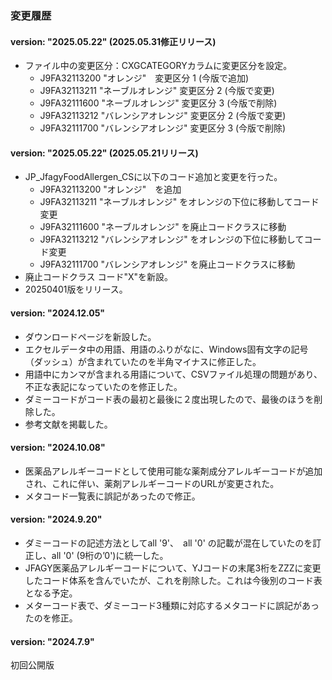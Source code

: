 ### 変更履歴　

#### version: "2025.05.22" (2025.05.31修正リリース)
  - ファイル中の変更区分：CXGCATEGORYカラムに変更区分を設定。
    - J9FA32113200 "オレンジ"　変更区分 1 (今版で追加)
    - J9FA32113211 "ネーブルオレンジ" 変更区分 2 (今版で変更)
    - J9FA32111600 "ネーブルオレンジ" 変更区分 3 (今版で削除)
    - J9FA32113212 "バレンシアオレンジ" 変更区分 2 (今版で変更)
    - J9FA32111700 "バレンシアオレンジ" 変更区分 3 (今版で削除)

#### version: "2025.05.22" (2025.05.21リリース)
  - JP_JfagyFoodAllergen_CSに以下のコード追加と変更を行った。
    - J9FA32113200 "オレンジ"　を追加
    - J9FA32113211 "ネーブルオレンジ" をオレンジの下位に移動してコード変更
    - J9FA32111600 "ネーブルオレンジ" を廃止コードクラスに移動
    - J9FA32113212 "バレンシアオレンジ" をオレンジの下位に移動してコード変更
    - J9FA32111700 "バレンシアオレンジ" を廃止コードクラスに移動
  - 廃止コードクラス コード"X"を新設。
  - 20250401版をリリース。

#### version: "2024.12.05"

  - ダウンロードページを新設した。
  - エクセルデータ中の用語、用語のふりがなに、Windows固有文字の記号（ダッシュ）が含まれていたのを半角マイナスに修正した。
  - 用語中にカンマが含まれる用語について、CSVファイル処理の問題があり、不正な表記になっていたのを修正した。
  - ダミーコードがコード表の最初と最後に２度出現したので、最後のほうを削除した。
  - 参考文献を掲載した。
  
#### version: "2024.10.08"

  - 医薬品アレルギーコードとして使用可能な薬剤成分アレルギーコードが追加され、これに伴い、薬剤アレルギーコードのURLが変更された。
  - メタコード一覧表に誤記があったので修正。
  
#### version: "2024.9.20"

  - ダミーコードの記述方法としてall '9'、　all '0' の記載が混在していたのを訂正し、all '0' (9桁の’0')に統一した。
  - JFAGY医薬品アレルギーコードについて、YJコードの末尾3桁をZZZに変更したコード体系を含んでいたが、これを削除した。これは今後別のコード表となる予定。
  - メターコード表で、ダミーコード3種類に対応するメタコードに誤記があったのを修正。

#### version: "2024.7.9"

初回公開版
